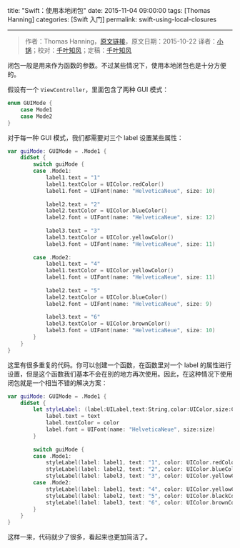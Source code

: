 title: "Swift：使用本地闭包"
date: 2015-11-04 09:00:00
tags: [Thomas Hanning]
categories: [Swift 入门]
permalink: swift-using-local-closures

---
> 作者：Thomas Hanning，[原文链接](http://www.thomashanning.com/swift-using-local-closures/)，原文日期：2015-10-22
> 译者：[小锅](http://www.swiftyper.com/)；校对：[千叶知风](http://weibo.com/xiaoxxiao)；定稿：[千叶知风](http://weibo.com/xiaoxxiao)
  







<!--此处开始正文-->

闭包一般是用来作为函数的参数。不过某些情况下，使用本地闭包也是十分方便的。


假设有一个 `ViewController`，里面包含了两种 GUI 模式：

```swift
enum GUIMode {
	case Mode1
	case Mode2
}
```

<!--more-->

对于每一种 GUI 模式，我们都需要对三个 label 设置某些属性：

```swift
var guiMode: GUIMode = .Mode1 {
    didSet {              
        switch guiMode {
        case .Mode1:
            label1.text = "1"
            label1.textColor = UIColor.redColor()
            label1.font = UIFont(name: "HelveticaNeue", size: 10)
                
            label2.text = "2"
            label2.textColor = UIColor.blueColor()
            label2.font = UIFont(name: "HelveticaNeue", size: 12)
                
            label3.text = "3"
            label3.textColor = UIColor.yellowColor()
            label3.font = UIFont(name: "HelveticaNeue", size: 11)
                
        case .Mode2:
            label1.text = "4"
            label1.textColor = UIColor.yellowColor()
            label1.font = UIFont(name: "HelveticaNeue", size: 11)
                
            label2.text = "5"
            label2.textColor = UIColor.blueColor()
            label2.font = UIFont(name: "HelveticaNeue", size: 9)
                
            label3.text = "6"
            label3.textColor = UIColor.brownColor()
            label3.font = UIFont(name: "HelveticaNeue", size: 10)
        }           
    }
}
```

这里有很多重复的代码。你可以创建一个函数，在函数里对一个 label 的属性进行设置，但是这个函数我们基本不会在别的地方再次使用。因此，在这种情况下使用闭包就是一个相当不错的解决方案：

```swift
var guiMode: GUIMode = .Mode1 {
    didSet {      
        let styleLabel: (label:UILabel,text:String,color:UIColor,size:CGFloat) -> () = { (label,text,color,size) in
            label.text = text
            label.textColor = color
            label.font = UIFont(name: "HelveticaNeue", size:size)
        }
                        
        switch guiMode {
        case .Mode1:
            styleLabel(label: label1, text: "1", color: UIColor.redColor(), size:10)
            styleLabel(label: label2, text: "2", color: UIColor.blueColor(), size:12)
            styleLabel(label: label3, text: "3", color: UIColor.yellowColor(), size:11)
        case .Mode2:
            styleLabel(label: label1, text: "4", color: UIColor.yellowColor(), size:11)
            styleLabel(label: label2, text: "5", color: UIColor.blackColor(), size:9)
            styleLabel(label: label3, text: "6", color: UIColor.brownColor(), size:10)
        }
    }
}
```

这样一来，代码就少了很多，看起来也更加简洁了。